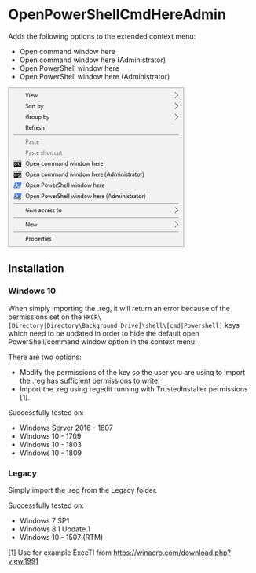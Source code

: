 # OpenPowerShellCmdHereAdmin
Adds the following options to the extended context menu:
* Open command window here
* Open command window here (Administrator)
* Open PowerShell window here
* Open PowerShell window here (Administrator)

![Tweaked context menu](https://raw.githubusercontent.com/bitsadmin/winconfig/master/OpenPowerShellCmdHereAdmin/cmd_ps_here.png "Context menu containing cmd.exe and PowerShell")

## Installation
### Windows 10
When simply importing the .reg, it will return an error because of the permissions set on the `HKCR\[Directory|Directory\Background|Drive]\shell\[cmd|Powershell]` keys which need to be updated in order to hide the default open PowerShell/command window option in the context menu.

There are two options:
* Modify the permissions of the key so the user you are using to import the .reg has sufficient permissions to write;
* Import the .reg using regedit running with TrustedInstaller permissions [1].

Successfully tested on:
* Windows Server 2016 - 1607
* Windows 10 - 1709
* Windows 10 - 1803
* Windows 10 - 1809

### Legacy
Simply import the .reg from the Legacy folder.

Successfully tested on:
* Windows 7 SP1
* Windows 8.1 Update 1
* Windows 10 - 1507 (RTM)


[1] Use for example ExecTI from https://winaero.com/download.php?view.1991
